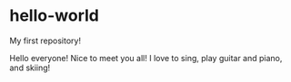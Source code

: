 # hello-world
My first repository!

Hello everyone! Nice to meet you all! I love to sing, play guitar and piano, and skiing!
